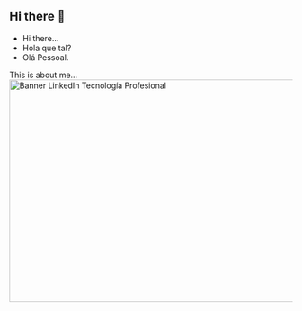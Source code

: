 ## Hi there 👋

- Hi there...
- Hola que tal?
- Olá Pessoal.

This is about me...<img width="1584" height="396" alt="Banner LinkedIn Tecnología Profesional" src="https://github.com/user-attachments/assets/d231f948-e02f-4d37-854c-6f8c65bd069d" />




<!--
**jesusrovz93/jesusrovz93** is a ✨ _special_ ✨ repository because its `README.md` (this file) appears on your GitHub profile.

Here are some ideas to get you started:

- 🔭 I’m currently working on ...
- 🌱 I’m currently learning ...
- 👯 I’m looking to collaborate on ...
- 🤔 I’m looking for help with ...
- 💬 Ask me about ...
- 📫 How to reach me: ...
- 😄 Pronouns: ...
- ⚡ Fun fact: ...
-->
